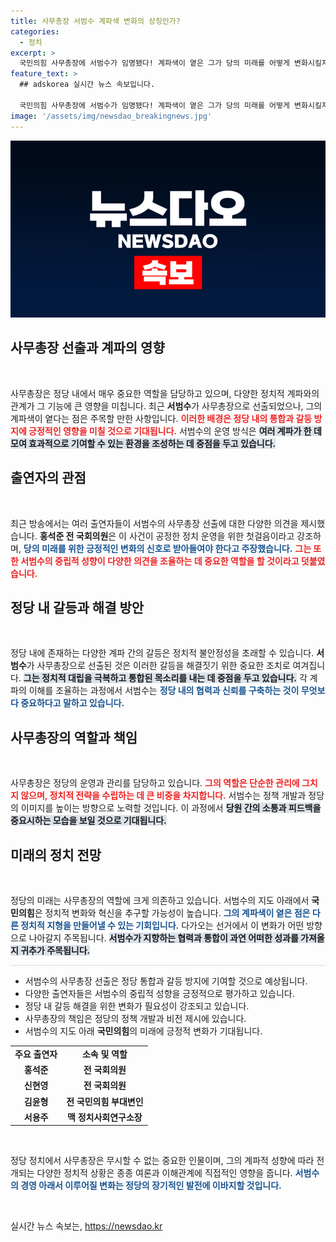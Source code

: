 ```yaml
---
title: 사무총장 서범수 계파색 변화의 상징인가?
categories:
  - 정치
excerpt: >
  국민의힘 사무총장에 서범수가 임명됐다! 계파색이 옅은 그가 당의 미래를 어떻게 변화시킬지, 정치 전문가들의 심층 분석과 속보가 기다린다. 클릭하고 확인하세요!
feature_text: >
  ## adskorea 실시간 뉴스 속보입니다.

  국민의힘 사무총장에 서범수가 임명됐다! 계파색이 옅은 그가 당의 미래를 어떻게 변화시킬지, 정치 전문가들의 심층 분석과 속보가 기다린다. 클릭하고 확인하세요!
image: '/assets/img/newsdao_breakingnews.jpg'
---
```


<p><img src="/assets/img/newsdao_breakingnews.jpg" alt="adskorea 속보" /></p>

<h2 data-ke-size="size26">사무총장 선출과 계파의 영향</h2>

<p data-ke-size="size16">&nbsp;</p>

<p>사무총장은 정당 내에서 매우 중요한 역할을 담당하고 있으며, 다양한 정치적 계파와의 관계가 그 기능에 큰 영향을 미칩니다. 최근 <b>서범수</b>가 사무총장으로 선출되었으나, 그의 계파색이 옅다는 점은 주목할 만한 사항입니다. <b><span style="color: #ee2323;">이러한 배경은 정당 내의 통합과 갈등 방지에 긍정적인 영향을 미칠 것으로 기대됩니다.</span></b> 서범수의 운영 방식은 <b><span style="background-color: #21538527;">여러 계파가 한 데 모여 효과적으로 기여할 수 있는 환경을 조성하는 데 중점을 두고 있습니다.</span></b> </p>

<h2 data-ke-size="size26">출연자의 관점</h2>

<p data-ke-size="size16">&nbsp;</p>

<p>최근 방송에서는 여러 출연자들이 서범수의 사무총장 선출에 대한 다양한 의견을 제시했습니다. <b>홍석준 전 국회의원</b>은 이 사건이 공정한 정치 운영을 위한 첫걸음이라고 강조하며, <b><span style="color: #1a5490;">당의 미래를 위한 긍정적인 변화의 신호로 받아들여야 한다고 주장했습니다.</span></b> <b><span style="color: #ee2323;">그는 또한 서범수의 중립적 성향이 다양한 의견을 조율하는 데 중요한 역할을 할 것이라고 덧붙였습니다.</span></b> </p>

<h2 data-ke-size="size26">정당 내 갈등과 해결 방안</h2>

<p data-ke-size="size16">&nbsp;</p>

<p>정당 내에 존재하는 다양한 계파 간의 갈등은 정치적 불안정성을 초래할 수 있습니다. <b>서범수</b>가 사무총장으로 선출된 것은 이러한 갈등을 해결짓기 위한 중요한 조치로 여겨집니다. <b><span style="background-color: #21538527;">그는 정치적 대립을 극복하고 통합된 목소리를 내는 데 중점을 두고 있습니다.</span></b> 각 계파의 이해를 조율하는 과정에서 서범수는 <b><span style="color: #1a5490;">정당 내의 협력과 신뢰를 구축하는 것이 무엇보다 중요하다고 말하고 있습니다.</span></b> </p>

<h2 data-ke-size="size26">사무총장의 역할과 책임</h2>

<p data-ke-size="size16">&nbsp;</p>

<p>사무총장은 정당의 운영과 관리를 담당하고 있습니다. <b><span style="color: #ee2323;">그의 역할은 단순한 관리에 그치지 않으며, 정치적 전략을 수립하는 데 큰 비중을 차지합니다.</span></b> 서범수는 정책 개발과 정당의 이미지를 높이는 방향으로 노력할 것입니다. 이 과정에서 <b><span style="background-color: #21538527;">당원 간의 소통과 피드백을 중요시하는 모습을 보일 것으로 기대됩니다.</span></b> </p>

<h2 data-ke-size="size26">미래의 정치 전망</h2>

<p data-ke-size="size16">&nbsp;</p>

<p>정당의 미래는 사무총장의 역할에 크게 의존하고 있습니다. 서범수의 지도 아래에서 <b>국민의힘</b>은 정치적 변화와 혁신을 추구할 가능성이 높습니다. <b><span style="color: #1a5490;">그의 계파색이 옅은 점은 다른 정치적 지형을 만들어낼 수 있는 기회입니다.</span></b> 다가오는 선거에서 이 변화가 어떤 방향으로 나아갈지 주목됩니다. <b><span style="background-color: #21538527;">서범수가 지향하는 협력과 통합이 과연 어떠한 성과를 가져올지 귀추가 주목됩니다.</span></b> </p>

<hr style="height: 1px; border: none; background-color: #ddd;"/>

<ul>
    <li>서범수의 사무총장 선출은 정당 통합과 갈등 방지에 기여할 것으로 예상됩니다.</li>
    <li>다양한 출연자들은 서범수의 중립적 성향을 긍정적으로 평가하고 있습니다.</li>
    <li>정당 내 갈등 해결을 위한 변화가 필요성이 강조되고 있습니다.</li>
    <li>사무총장의 책임은 정당의 정책 개발과 비전 제시에 있습니다.</li>
    <li>서범수의 지도 아래 <b>국민의힘</b>의 미래에 긍정적 변화가 기대됩니다.</li>
</ul>

<table style="width: 100%; border-collapse: collapse;">
    <tr>
        <td style="text-align: center; height: 17px;"><b>주요 출연자</b></td>
        <td style="text-align: center; height: 17px;"><b>소속 및 역할</b></td>
    </tr>
    <tr>
        <td style="text-align: center; height: 17px;"><b>홍석준</b></td>
        <td style="text-align: center; height: 17px;"><b>전 국회의원</b></td>
    </tr>
    <tr>
        <td style="text-align: center; height: 17px;"><b>신현영</b></td>
        <td style="text-align: center; height: 17px;"><b>전 국회의원</b></td>
    </tr>
    <tr>
        <td style="text-align: center; height: 17px;"><b>김윤형</b></td>
        <td style="text-align: center; height: 17px;"><b>전 국민의힘 부대변인</b></td>
    </tr>
    <tr>
        <td style="text-align: center; height: 17px;"><b>서용주</b></td>
        <td style="text-align: center; height: 17px;"><b>맥 정치사회연구소장</b></td>
    </tr>
</table>

<p data-ke-size="size16">&nbsp;</p> 

<p>정당 정치에서 사무총장은 무시할 수 없는 중요한 인물이며, 그의 계파적 성향에 따라 전개되는 다양한 정치적 상황은 종종 여론과 이해관계에 직접적인 영향을 줍니다. <b><span style="color: #1a5490;">서범수의 경영 아래서 이루어질 변화는 정당의 장기적인 발전에 이바지할 것입니다.</span></b> </p>

<p data-ke-size="size16">&nbsp;</p>
실시간 뉴스 속보는, <a href="https://newsdao.kr" rel="dofollow">https://newsdao.kr</a>


